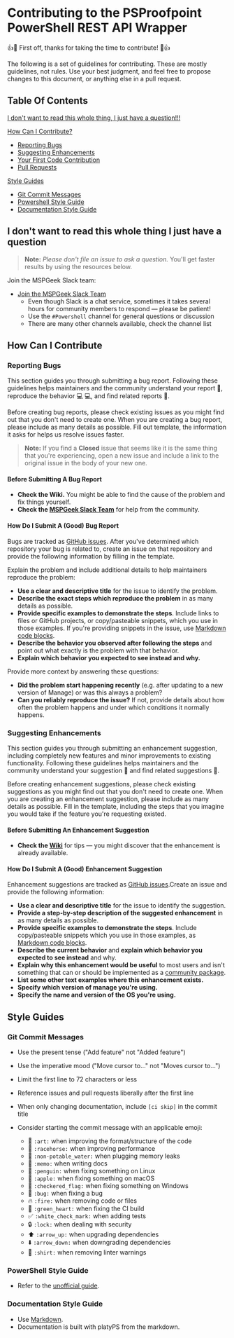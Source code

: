 # Contributing to the PSProofpoint PowerShell REST API Wrapper

:+1::tada: First off, thanks for taking the time to contribute! :tada::+1:

The following is a set of guidelines for contributing. These are mostly guidelines, not rules. Use your best judgment, and feel free to propose changes to this document, or anything else in a pull request.

## Table Of Contents

[I don't want to read this whole thing, I just have a question!!!](#i-don't-want-to-read-this-whole-thing-i-just-have-a-question)

[How Can I Contribute?](#how-can-i-contribute)

-   [Reporting Bugs](#reporting-bugs)
-   [Suggesting Enhancements](#suggesting-enhancements)
-   [Your First Code Contribution](#your-first-code-contribution)
-   [Pull Requests](#pull-requests)

[Style Guides](#style-guides)

-   [Git Commit Messages](#git-commit-messages)
-   [Powershell Style Guide](#powershell-style-guide)
-   [Documentation Style Guide](#documentation-style-guide)

## I don't want to read this whole thing I just have a question

> **Note:** *Please don't file an issue to ask a question.* You'll get faster results by using the resources below.

Join the MSPGeek Slack team:

-   [Join the MSPGeek Slack Team](https://join.mspgeek.com/)
    -   Even though Slack is a chat service, sometimes it takes several hours for community members to respond — please be patient!
    -   Use the `#Powershell` channel for general questions or discussion
    -   There are many other channels available, check the channel list

## How Can I Contribute

### Reporting Bugs

This section guides you through submitting a bug report. Following these guidelines helps maintainers and the community understand your report :pencil:, reproduce the behavior :computer: :computer:, and find related reports :mag_right:.

Before creating bug reports, please check existing issues as you might find out that you don't need to create one. When you are creating a bug report, please include as many details as possible. Fill out template, the information it asks for helps us resolve issues faster.

> **Note:** If you find a **Closed** issue that seems like it is the same thing that you're experiencing, open a new issue and include a link to the original issue in the body of your new one.

#### Before Submitting A Bug Report

-   **Check the Wiki.** You might be able to find the cause of the problem and fix things yourself.
-   **Check the [MSPGeek Slack Team](https://join.mspgeek.com/)** for help from the community.

#### How Do I Submit A (Good) Bug Report

Bugs are tracked as [GitHub issues](https://guides.github.com/features/issues/). After you've determined which repository your bug is related to, create an issue on that repository and provide the following information by filling in the template.

Explain the problem and include additional details to help maintainers reproduce the problem:

-   **Use a clear and descriptive title** for the issue to identify the problem.
-   **Describe the exact steps which reproduce the problem** in as many details as possible.
-   **Provide specific examples to demonstrate the steps**. Include links to files or GitHub projects, or copy/pasteable snippets, which you use in those examples. If you're providing snippets in the issue, use [Markdown code blocks](https://help.github.com/articles/markdown-basics/#multiple-lines).
-   **Describe the behavior you observed after following the steps** and point out what exactly is the problem with that behavior.
-   **Explain which behavior you expected to see instead and why.**

Provide more context by answering these questions:

-   **Did the problem start happening recently** (e.g. after updating to a new version of Manage) or was this always a problem?
-   **Can you reliably reproduce the issue?** If not, provide details about how often the problem happens and under which conditions it normally happens.

### Suggesting Enhancements

This section guides you through submitting an enhancement suggestion, including completely new features and minor improvements to existing functionality. Following these guidelines helps maintainers and the community understand your suggestion :pencil: and find related suggestions :mag_right:.

Before creating enhancement suggestions, please check existing suggestions as you might find out that you don't need to create one. When you are creating an enhancement suggestion, please include as many details as possible. Fill in the template, including the steps that you imagine you would take if the feature you're requesting existed.

#### Before Submitting An Enhancement Suggestion

-   **Check the [Wiki](<>)** for tips — you might discover that the enhancement is already available.

#### How Do I Submit A (Good) Enhancement Suggestion

Enhancement suggestions are tracked as [GitHub issues](https://guides.github.com/features/issues/).Create an issue and provide the following information:

-   **Use a clear and descriptive title** for the issue to identify the suggestion.
-   **Provide a step-by-step description of the suggested enhancement** in as many details as possible.
-   **Provide specific examples to demonstrate the steps**. Include copy/pasteable snippets which you use in those examples, as [Markdown code blocks](https://help.github.com/articles/markdown-basics/#multiple-lines).
-   **Describe the current behavior** and **explain which behavior you expected to see instead** and why.
-   **Explain why this enhancement would be useful** to most users and isn't something that can or should be implemented as a [community package](<>).
-   **List some other text examples where this enhancement exists.**
-   **Specify which version of manage you're using.**
-   **Specify the name and version of the OS you're using.**

## Style Guides

### Git Commit Messages

-   Use the present tense ("Add feature" not "Added feature")

-   Use the imperative mood ("Move cursor to..." not "Moves cursor to...")

-   Limit the first line to 72 characters or less

-   Reference issues and pull requests liberally after the first line

-   When only changing documentation, include `[ci skip]` in the commit title

-   Consider starting the commit message with an applicable emoji:
    -   :art: `:art:` when improving the format/structure of the code
    -   :racehorse: `:racehorse:` when improving performance
    -   :non-potable_water: `:non-potable_water:` when plugging memory leaks
    -   :memo: `:memo:` when writing docs
    -   :penguin: `:penguin:` when fixing something on Linux
    -   :apple: `:apple:` when fixing something on macOS
    -   :checkered_flag: `:checkered_flag:` when fixing something on Windows
    -   :bug: `:bug:` when fixing a bug
    -   :fire: `:fire:` when removing code or files
    -   :green_heart: `:green_heart:` when fixing the CI build
    -   :white_check_mark: `:white_check_mark:` when adding tests
    -   :lock: `:lock:` when dealing with security
    -   :arrow_up: `:arrow_up:` when upgrading dependencies
    -   :arrow_down: `:arrow_down:` when downgrading dependencies
    -   :shirt: `:shirt:` when removing linter warnings

### PowerShell Style Guide

-   Refer to the [unofficial guide](https://github.com/PoshCode/PowerShellPracticeAndStyle).

### Documentation Style Guide
-   Use [Markdown](https://daringfireball.net/projects/markdown).
-   Documentation is built with platyPS from the markdown.
